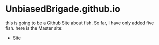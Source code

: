 # UnbiasedBrigade.github.io

this is going to be a Github Site about fish. So far, I have only added five fish. here is the Master site:
- [Site](unbiasedbrigade.github.io)
